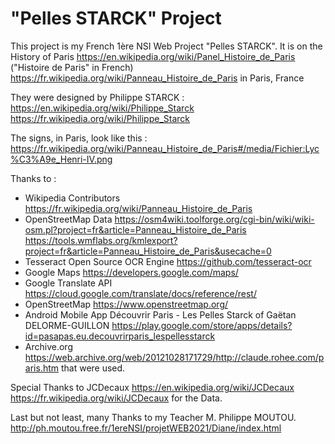 # "Pelles STARCK" Project

This project is my French 1ère NSI Web Project 
"Pelles STARCK".
It is on the History of Paris
https://en.wikipedia.org/wiki/Panel_Histoire_de_Paris
("Histoire de Paris" in French)
https://fr.wikipedia.org/wiki/Panneau_Histoire_de_Paris
in Paris, France

They were designed by Philippe STARCK : 
https://en.wikipedia.org/wiki/Philippe_Starck
https://fr.wikipedia.org/wiki/Philippe_Starck

The signs, in Paris, look like this : 
https://fr.wikipedia.org/wiki/Panneau_Histoire_de_Paris#/media/Fichier:Lyc%C3%A9e_Henri-IV.png

Thanks to : 
+ Wikipedia Contributors
https://fr.wikipedia.org/wiki/Panneau_Histoire_de_Paris
+ OpenStreetMap Data
https://osm4wiki.toolforge.org/cgi-bin/wiki/wiki-osm.pl?project=fr&article=Panneau_Histoire_de_Paris
https://tools.wmflabs.org/kmlexport?project=fr&article=Panneau_Histoire_de_Paris&usecache=0
+ Tesseract Open Source OCR Engine
https://github.com/tesseract-ocr
+ Google Maps
https://developers.google.com/maps/
+ Google Translate API
https://cloud.google.com/translate/docs/reference/rest/
+ OpenStreetMap
https://www.openstreetmap.org/
+ Android Mobile App
Découvrir Paris - Les Pelles Starck
of
Gaëtan DELORME-GUILLON
https://play.google.com/store/apps/details?id=pasapas.eu.decouvrirparis_lespellesstarck
+ Archive.org
https://web.archive.org/web/20121028171729/http://claude.rohee.com/paris.htm
that were used. 

Special Thanks to JCDecaux
https://en.wikipedia.org/wiki/JCDecaux
https://fr.wikipedia.org/wiki/JCDecaux
for the Data. 

Last but not least, many Thanks to my Teacher M. Philippe MOUTOU.
http://ph.moutou.free.fr/1ereNSI/projetWEB2021/Diane/index.html
